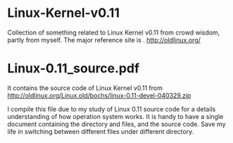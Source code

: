 # Linux-Kernel-v0.11
Collection of something related to Linux Kernel v0.11 from crowd wisdom, partly from myself. The major reference site is
. http://oldlinux.org/

# Linux-0.11_source.pdf 
It contains the source code of Linux Kernel v0.11 from http://oldlinux.org/Linux.old/bochs/linux-0.11-devel-040329.zip

I compile this file due to my study of Linux 0.11 source code for a details understanding of how operation system works. It is handy to have a single document containing the directory and files, and the source code. Save my life in switching between different files under different directory.

#
